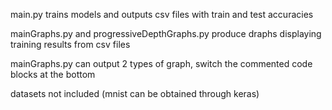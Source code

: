 main.py trains models and outputs csv files with train and test accuracies

mainGraphs.py and progressiveDepthGraphs.py produce draphs displaying training results from csv files

mainGraphs.py can output 2 types of graph, switch the commented code blocks at the bottom

datasets not included (mnist can be obtained through keras)